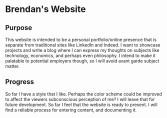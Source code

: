 # Brendan's Website

## Purpose

This website is intended to be a personal portfolio/online presence that is separate from traditional sites like LinkedIn
and Indeed. I want to showcase projects and write a blog where I can express my thoughts on subjects like technology, economics, 
and perhaps even philosophy. I intend to make it palatable to potential employers though, so I will avoid avant garde subject
matter.

## Progress

So far I have a style that I like. Perhaps the color scheme could be improved to affect the viewers subconscious perception of
me? I will leave that for future development. So far I feel that the website is ready to present. I will find a reliable process
for entering content, and documenting it.

